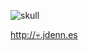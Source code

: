 ![skull](https://cloud.githubusercontent.com/assets/65057/5564331/a1e9688a-8eb7-11e4-8970-9745ae0331e4.png)

[http://:skull:.jdenn.es](http://💀.jdenn.es)

